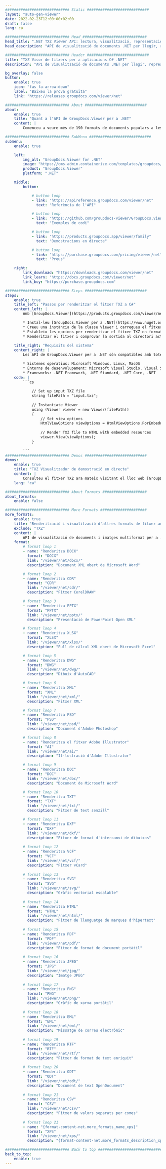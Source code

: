 ```yaml
---
############################# Static ############################
layout: "auto-gen-viewer"
date: 2022-02-23T12:00:00+02:00
draft: false
lang: ca

############################# Head #############################
head_title: ".NET TXZ Viewer API: lectura, visualització, representació en C# VB.NET"
head_description: "API de visualització de documents .NET per llegir, representar i mostrar TXZ en qualsevol tipus d'aplicacions C#, ASP.NET, VB.NET i .NET Core."

############################# Header ############################
title: "TXZ Visor de fitxers per a aplicacions C# .NET" 
description: "API de visualització de documents .NET per llegir, representar i mostrar fitxers TXZ en qualsevol tipus d'aplicacions C#, ASP.NET, VB.NET i .NET Core. Visualitzeu els fitxers renderitzats amb format i disseny reals en HTML5, PDF o com a imatge utilitzant unes poques línies del codi." 

bg_overlay: false
button:
    enable: true
    icon: "fas fa-arrow-down"
    label: "Baixeu la prova gratuïta"
    link: "https://releases.groupdocs.com/viewer/net"

############################# About ############################
about:
    enable: true
    title: "Quant a l'API de GroupDocs.Viewer per a .NET" 
    content: |
        Comenceu a veure més de 190 formats de documents populars a les vostres aplicacions .NET mitjançant GroupDocs.Viewer per a les API .NET afegint unes quantes línies de codi. Els desenvolupadors poden mostrar fàcilment PDF, Processament de textos, Full de càlcul Excel, Presentació, Visio, Projecte, Outlook i molts altres formats de document populars en els modes HTML5, imatge o PDF. La representació del document és ràpida, idèntica al fitxer font original i no requereix instal·lar programari addicional ni cap altra biblioteca externa.

############################# SubMenu ############################
submenu:
    enable: true

    left:
        img_alt: "GroupDocs.Viewer for .NET"
        image: "https://cms.admin.containerize.com/templates/groupdocs/images/product-logos/90x90-noborder/groupdocs-viewer-net.png"
        product: "GroupDocs.Viewer"
        platform: ".NET"

    middle:
        button:

            # button loop
            - link: "https://apireference.groupdocs.com/viewer/net"
              text: "Referència de l'API"

            # button loop
            - link: "https://github.com/groupdocs-viewer/GroupDocs.Viewer-for-.NET"
              text: "Exemples de codi"

            # button loop
            - link: "https://products.groupdocs.app/viewer/family"
              text: "Demostracions en directe"

            # button loop
            - link: "https://purchase.groupdocs.com/pricing/viewer/net"
              text: "Preus"

    right:
        link_download: "https://downloads.groupdocs.com/viewer/net"
        link_learn: "https://docs.groupdocs.com/viewer/net"
        link_buy: "https://purchase.groupdocs.com"

############################# Steps ############################
steps:
    enable: true
    title_left: "Passos per renderitzar el fitxer TXZ a C#" 
    content_left: |
        Amb [GroupDocs.Viewer](https://products.groupdocs.com/viewer/net/) podeu renderitzar TXZ a HTML, JPEG, PNG o PDF en uns quants passos.

        * Instal·leu [GroupDocs.Viewer per a .NET](https://www.nuget.org/packages/groupdocs.viewer) mitjançant el vostre gestor de paquets preferit. 
        * Creeu una instància de la classe Viewer i carregueu el fitxer TXZ amb el camí complet. 
        * Estableix les opcions per renderitzar el fitxer TXZ en format HTML, PNG, JPEG o PDF. 
        * Renderitzar el fitxer i comprovar la sortida al directori actual. 
        
    title_right: "Requisits del sistema" 
    content_right: |
        Les API de GroupDocs.Viewer per a .NET són compatibles amb totes les plataformes i sistemes operatius principals. Abans d'executar el codi següent, assegureu-vos que teniu els següents requisits previs instal·lats al vostre sistema.

        * Sistemes operatius: Microsoft Windows, Linux, MacOS 
        * Entorns de desenvolupament: Microsoft Visual Studio, Visual Studio Code, .NET CLI 
        * Frameworks: .NET Framework, .NET Standard, .NET Core, .NET 
    code: |
        ```cs
                        
            // Set up input TXZ file
            string filePath = "input.txz";
        
            // Instantiate Viewer
            using (Viewer viewer = new Viewer(filePath))
            {
            	// Set view options 
            	HtmlViewOptions viewOptions = HtmlViewOptions.ForEmbeddedResources();
                    
            	// Render TXZ file to HTML with embedded resources
            	viewer.View(viewOptions);
            }
             
        ```
############################# Demos ############################
demos:
    enable: true
    title: "TXZ Visualitzador de demostració en directe"
    content: |
        Consulteu el fitxer TXZ ara mateix visitant el lloc web [GroupDocs.Viewer Online Apps](https://products.groupdocs.app/viewer/txz).
    lang: "ca"

############################# About Formats ####################
about_formats:
    enable: false

############################# More Formats #####################
more_formats:
    enable: true
    title: "Renderització i visualització d'altres formats de fitxer amb C#"
    exclude: "TXZ"
    content: |
        API de visualització de documents i imatges multiformat per a .NET. Vegeu alguns dels formats de fitxer populars a continuació sense cap visor extern.
    format: 
        # format loop 1
        - name: "Renderitza DOCX"
          format: "DOCX"
          link: "/viewer/net/docx/"
          description: "Document XML obert de Microsoft Word" 

        # format loop 2
        - name: "Renderitza CDR" 
          format: "CDR"
          link: "/viewer/net/cdr/"
          description: "Fitxer CorelDRAW" 

        # format loop 3
        - name: "Renderitza PPTX"
          format: "PPTX"
          link: "/viewer/net/pptx/"
          description: "Presentació de PowerPoint Open XML" 

        # format loop 4
        - name: "Renderitza XLSX"
          format: "XLSX"
          link: "/viewer/net/xlsx/"
          description: "Full de càlcul XML obert de Microsoft Excel" 

        # format loop 5
        - name: "Renderitza DWG"
          format: "DWG"
          link: "/viewer/net/dwg/"
          description: "Dibuix d'AutoCAD"

        # format loop 6
        - name: "Renderitza XML"
          format: "XML"
          link: "/viewer/net/xml/"
          description: "Fitxer XML"

        # format loop 7
        - name: "Renderitza PSD"
          format: "PSD"
          link: "/viewer/net/psd/"
          description: "Document d'Adobe Photoshop"

        # format loop 8
        - name: "Renderitza el fitxer Adobe Illustrator"
          format: "AI"
          link: "/viewer/net/ai/"
          description: "Il·lustració d'Adobe Illustrator"

        # format loop 9
        - name: "Renderitza DOC"
          format: "DOC"
          link: "/viewer/net/doc/"
          description: "Document de Microsoft Word" 

        # format loop 10
        - name: "Renderitza TXT" 
          format: "TXT"
          link: "/viewer/net/txt/"
          description: "Fitxer de text senzill" 

        # format loop 11
        - name: "Renderitza DXF" 
          format: "DXF"
          link: "/viewer/net/dxf/"
          description: "Fitxer de format d'intercanvi de dibuixos"  
          
        # format loop 12
        - name: "Renderitza VCF"
          format: "VCF"
          link: "/viewer/net/vcf/"
          description: "Fitxer vCard"  
              
        # format loop 13
        - name: "Renderitza SVG"
          format: "SVG"
          link: "/viewer/net/svg/"
          description: "Gràfic vectorial escalable" 
          
        # format loop 14
        - name: "Renderitza HTML"
          format: "HTML"
          link: "/viewer/net/html/"
          description: "Fitxer de llenguatge de marques d'hipertext" 
          
        # format loop 15
        - name: "Renderitza PDF"
          format: "PDF"
          link: "/viewer/net/pdf/"
          description: "Fitxer de format de document portàtil"
          
        # format loop 16
        - name: "Renderitza JPEG"
          format: "JPG"
          link: "/viewer/net/jpg/"
          description: "Imatge JPEG"
          
        # format loop 17
        - name: "Renderitza PNG"
          format: "PNG"
          link: "/viewer/net/png/"
          description: "Gràfic de xarxa portàtil" 
          
        # format loop 18
        - name: "Renderitza EML"
          format: "EML"
          link: "/viewer/net/eml/"
          description: "Missatge de correu electrònic" 
          
        # format loop 19
        - name: "Renderitza RTF"
          format: "RTF"
          link: "/viewer/net/rtf/"
          description: "Fitxer de format de text enriquit" 
          
        # format loop 20
        - name: "Renderitza ODT"
          format: "ODT"
          link: "/viewer/net/odt/"
          description: "Document de text OpenDocument" 
          
        # format loop 21
        - name: "Renderitza CSV"
          format: "CSV"
          link: "/viewer/net/csv/"
          description: "Fitxer de valors separats per comes" 
          
        # format loop 21
        - name: "{format-content-net.more_formats_name_xps}"
          format: "XPS"
          link: "/viewer/net/xps/"
          description: "{format-content-net.more_formats_description_xps}" 

############################# Back to top ###############################
back_to_top:
    enable: true
---
```

